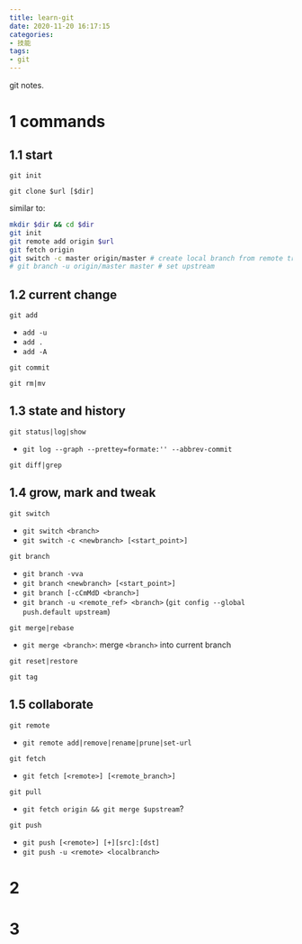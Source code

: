 ```yaml
---
title: learn-git
date: 2020-11-20 16:17:15
categories:
- 技能
tags:
- git
---
```


git notes.

<!--more-->

# 1 commands

## 1.1 start

`git init`

`git clone $url [$dir]`

similar to:

```bash
mkdir $dir && cd $dir
git init
git remote add origin $url
git fetch origin
git switch -c master origin/master # create local branch from remote tracking branch
# git branch -u origin/master master # set upstream
```

## 1.2 current change

`git add`
- `add -u`
- `add .`
- `add -A`

`git commit`

`git rm|mv`

## 1.3 state and history

`git status|log|show`

- `git log --graph --prettey=formate:'' --abbrev-commit`

`git diff|grep`

## 1.4 grow, mark and tweak

`git switch`

- `git switch <branch>`
- `git switch -c <newbranch> [<start_point>]`


`git branch`

- `git branch -vva`
- `git branch <newbranch> [<start_point>]`
- `git branch [-cCmMdD <branch>]`
- `git branch -u <remote_ref> <branch>` (`git config --global push.default upstream`)

`git merge|rebase`

- `git merge <branch>`: merge `<branch>` into current branch

`git reset|restore`

`git tag`

## 1.5 collaborate

`git remote`

- `git remote add|remove|rename|prune|set-url`

`git fetch`

- `git fetch [<remote>] [<remote_branch>]`

`git pull`

- `git fetch origin && git merge $upstream`?

`git push`

- `git push [<remote>] [+][src]:[dst]`
- `git push -u <remote> <localbranch>`


# 2

# 3
